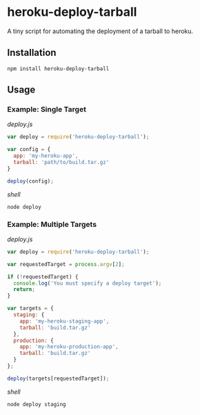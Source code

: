 # heroku-deploy-tarball

A tiny script for automating the deployment of a tarball to heroku.

## Installation

``` shell
npm install heroku-deploy-tarball
```

## Usage

### Example: Single Target

*deploy.js*
``` javascript
var deploy = require('heroku-deploy-tarball');

var config = {
  app: 'my-heroku-app',
  tarball: 'path/to/build.tar.gz'
}

deploy(config);
```

*shell*

``` shell
node deploy
```


### Example: Multiple Targets

*deploy.js*
```javascript
var deploy = require('heroku-deploy-tarball');

var requestedTarget = process.argv[2];

if (!requestedTarget) {
  console.log('You must specify a deploy target');
  return;
}

var targets = {
  staging: {
    app: 'my-heroku-staging-app',
    tarball: 'build.tar.gz'
  },
  production: {
    app: 'my-heroku-production-app',
    tarball: 'build.tar.gz'
  }
};

deploy(targets[requestedTarget]);
```

*shell*
``` shell
node deploy staging
```
